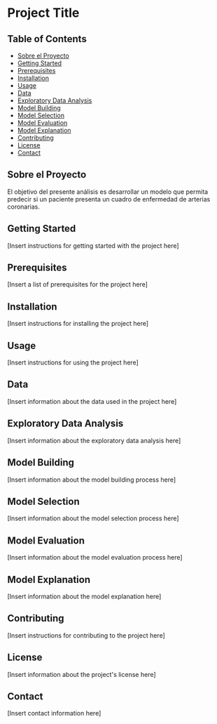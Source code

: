 # Project Title

## Table of Contents
- [Sobre el Proyecto](#about-the-project)
- [Getting Started](#getting-started)
- [Prerequisites](#prerequisites)
- [Installation](#installation)
- [Usage](#usage)
- [Data](#data)
- [Exploratory Data Analysis](#exploratory-data-analysis)
- [Model Building](#model-building)
- [Model Selection](#model-selection)
- [Model Evaluation](#model-evaluation)
- [Model Explanation](#model-explanation)
- [Contributing](#contributing)
- [License](#license)
- [Contact](#contact)

## Sobre el Proyecto

El objetivo del presente análisis es desarrollar un modelo que permita predecir si un paciente presenta un cuadro de enfermedad de arterias coronarias.

## Getting Started

[Insert instructions for getting started with the project here]

## Prerequisites

[Insert a list of prerequisites for the project here]

## Installation

[Insert instructions for installing the project here]

## Usage

[Insert instructions for using the project here]

## Data

[Insert information about the data used in the project here]

## Exploratory Data Analysis

[Insert information about the exploratory data analysis here]

## Model Building

[Insert information about the model building process here]

## Model Selection

[Insert information about the model selection process here]

## Model Evaluation

[Insert information about the model evaluation process here]

## Model Explanation

[Insert information about the model explanation here]

## Contributing

[Insert instructions for contributing to the project here]

## License

[Insert information about the project's license here]

## Contact

[Insert contact information here]

